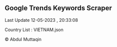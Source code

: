 

## Google Trends Keywords Scraper 
 
Last Update 12-05-2023 , 20:33:08

Country List :
VIETNAM.json



© Abdul Muttaqin 
